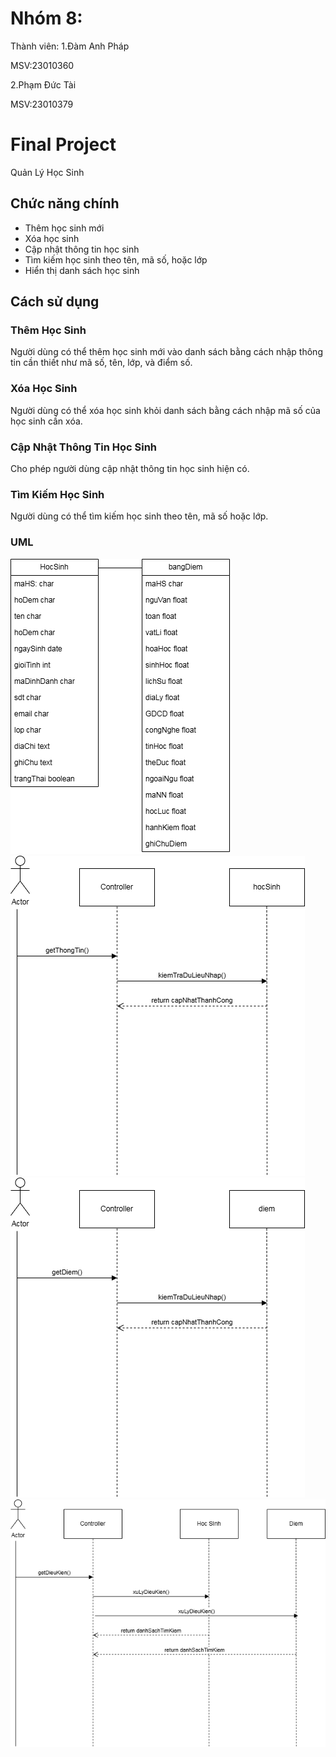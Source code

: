 # Nhóm 8:
Thành viên:
1.Đàm Anh Pháp 

MSV:23010360 

2.Phạm Đức Tài 

MSV:23010379


# Final Project
Quản Lý Học Sinh

## Chức năng chính
  - Thêm học sinh mới
  - Xóa học sinh
  - Cập nhật thông tin học sinh
  - Tìm kiếm học sinh theo tên, mã số, hoặc lớp
  - Hiển thị danh sách học sinh
## Cách sử dụng

### Thêm Học Sinh

Người dùng có thể thêm học sinh mới vào danh sách bằng cách nhập thông tin cần thiết như mã số, tên, lớp, và điểm số.

### Xóa Học Sinh

Người dùng có thể xóa học sinh khỏi danh sách bằng cách nhập mã số của học sinh cần xóa.

### Cập Nhật Thông Tin Học Sinh

Cho phép người dùng cập nhật thông tin học sinh hiện có.

### Tìm Kiếm Học Sinh

Người dùng có thể tìm kiếm học sinh theo tên, mã số hoặc lớp.

### UML

![My Image](CuoiKyOOP/UML/QLHS.png)
![My Image](CuoiKyOOP/UML/CapNhatThongTin.png)
![My Image](CuoiKyOOP/UML/CapNhatDiem.png)
![My Image](CuoiKyOOP/UML/TimKiem.png)
